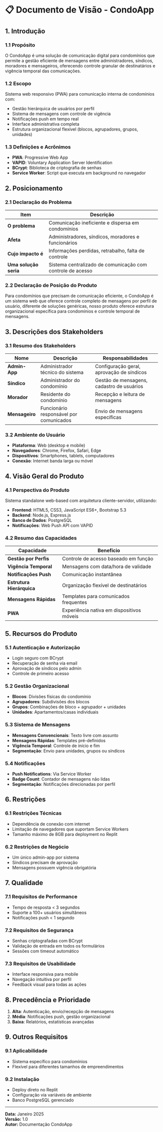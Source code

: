 
# 📋 Documento de Visão - CondoApp

## 1. Introdução

### 1.1 Propósito
O CondoApp é uma solução de comunicação digital para condomínios que permite a gestão eficiente de mensagens entre administradores, síndicos, moradores e mensageiros, oferecendo controle granular de destinatários e vigência temporal das comunicações.

### 1.2 Escopo
Sistema web responsivo (PWA) para comunicação interna de condomínios com:
- Gestão hierárquica de usuários por perfil
- Sistema de mensagens com controle de vigência
- Notificações push em tempo real
- Interface administrativa completa
- Estrutura organizacional flexível (blocos, agrupadores, grupos, unidades)

### 1.3 Definições e Acrônimos
- **PWA**: Progressive Web App
- **VAPID**: Voluntary Application Server Identification
- **BCrypt**: Biblioteca de criptografia de senhas
- **Service Worker**: Script que executa em background no navegador

## 2. Posicionamento

### 2.1 Declaração do Problema
| Item | Descrição |
|------|-----------|
| **O problema** | Comunicação ineficiente e dispersa em condomínios |
| **Afeta** | Administradores, síndicos, moradores e funcionários |
| **Cujo impacto é** | Informações perdidas, retrabalho, falta de controle |
| **Uma solução seria** | Sistema centralizado de comunicação com controle de acesso |

### 2.2 Declaração de Posição do Produto
Para condomínios que precisam de comunicação eficiente, o CondoApp é um sistema web que oferece controle completo de mensagens por perfil de usuário, diferente de soluções genéricas, nosso produto oferece estrutura organizacional específica para condomínios e controle temporal de mensagens.

## 3. Descrições dos Stakeholders

### 3.1 Resumo dos Stakeholders
| Nome | Descrição | Responsabilidades |
|------|-----------|-------------------|
| **Admin-App** | Administrador técnico do sistema | Configuração geral, aprovação de síndicos |
| **Síndico** | Administrador do condomínio | Gestão de mensagens, cadastro de usuários |
| **Morador** | Residente do condomínio | Recepção e leitura de mensagens |
| **Mensageiro** | Funcionário responsável por comunicados | Envio de mensagens específicas |

### 3.2 Ambiente do Usuário
- **Plataforma**: Web (desktop e mobile)
- **Navegadores**: Chrome, Firefox, Safari, Edge
- **Dispositivos**: Smartphones, tablets, computadores
- **Conexão**: Internet banda larga ou móvel

## 4. Visão Geral do Produto

### 4.1 Perspectiva do Produto
Sistema standalone web-based com arquitetura cliente-servidor, utilizando:
- **Frontend**: HTML5, CSS3, JavaScript ES6+, Bootstrap 5.3
- **Backend**: Node.js, Express.js
- **Banco de Dados**: PostgreSQL
- **Notificações**: Web Push API com VAPID

### 4.2 Resumo das Capacidades
| Capacidade | Benefício |
|------------|-----------|
| **Gestão por Perfis** | Controle de acesso baseado em função |
| **Vigência Temporal** | Mensagens com data/hora de validade |
| **Notificações Push** | Comunicação instantânea |
| **Estrutura Hierárquica** | Organização flexível de destinatários |
| **Mensagens Rápidas** | Templates para comunicados frequentes |
| **PWA** | Experiência nativa em dispositivos móveis |

## 5. Recursos do Produto

### 5.1 Autenticação e Autorização
- Login seguro com BCrypt
- Recuperação de senha via email
- Aprovação de síndicos pelo admin
- Controle de primeiro acesso

### 5.2 Gestão Organizacional
- **Blocos**: Divisões físicas do condomínio
- **Agrupadores**: Subdivisões dos blocos
- **Grupos**: Combinações de bloco + agrupador + unidades
- **Unidades**: Apartamentos/casas individuais

### 5.3 Sistema de Mensagens
- **Mensagens Convencionais**: Texto livre com assunto
- **Mensagens Rápidas**: Templates pré-definidos
- **Vigência Temporal**: Controle de início e fim
- **Segmentação**: Envio para unidades, grupos ou síndicos

### 5.4 Notificações
- **Push Notifications**: Via Service Worker
- **Badge Count**: Contador de mensagens não lidas
- **Segmentação**: Notificações direcionadas por perfil

## 6. Restrições

### 6.1 Restrições Técnicas
- Dependência de conexão com internet
- Limitação de navegadores que suportam Service Workers
- Tamanho máximo de 8GB para deployment no Replit

### 6.2 Restrições de Negócio
- Um único admin-app por sistema
- Síndicos precisam de aprovação
- Mensagens possuem vigência obrigatória

## 7. Qualidade

### 7.1 Requisitos de Performance
- Tempo de resposta < 3 segundos
- Suporte a 100+ usuários simultâneos
- Notificações push < 1 segundo

### 7.2 Requisitos de Segurança
- Senhas criptografadas com BCrypt
- Validação de entrada em todos os formulários
- Sessões com timeout automático

### 7.3 Requisitos de Usabilidade
- Interface responsiva para mobile
- Navegação intuitiva por perfil
- Feedback visual para todas as ações

## 8. Precedência e Prioridade
1. **Alta**: Autenticação, envio/recepção de mensagens
2. **Média**: Notificações push, gestão organizacional
3. **Baixa**: Relatórios, estatísticas avançadas

## 9. Outros Requisitos

### 9.1 Aplicabilidade
- Sistema específico para condomínios
- Flexível para diferentes tamanhos de empreendimentos

### 9.2 Instalação
- Deploy direto no Replit
- Configuração via variáveis de ambiente
- Banco PostgreSQL gerenciado

---

**Data:** Janeiro 2025  
**Versão:** 1.0  
**Autor:** Documentação CondoApp
